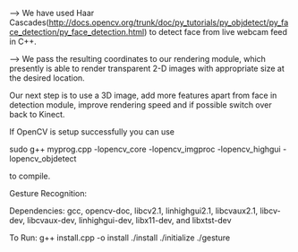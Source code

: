 --> We have used Haar Cascades(http://docs.opencv.org/trunk/doc/py_tutorials/py_objdetect/py_face_detection/py_face_detection.html) to detect face from live webcam feed in C++.

--> We pass the resulting coordinates to our rendering module, which presently is able to render transparent 2-D images with appropriate size at the desired location.

Our next step is to use a 3D image, add more features apart from face in detection module, improve rendering speed and if possible switch over back to Kinect. 

If OpenCV is setup successfully you can use

sudo g++ myprog.cpp -lopencv_core -lopencv_imgproc -lopencv_highgui -lopencv_objdetect

to compile.

Gesture Recognition:

Dependencies:
gcc, opencv-doc, libcv2.1, linhighgui2.1, libcvaux2.1, libcv-dev, libcvaux-dev, linhighgui-dev, libx11-dev, and libxtst-dev

To Run:
g++ install.cpp -o install
./install
./initialize
./gesture

